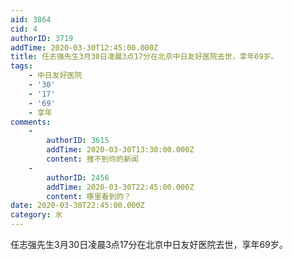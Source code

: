 ```yaml
---
aid: 3864
cid: 4
authorID: 3719
addTime: 2020-03-30T12:45:00.000Z
title: 任志强先生3月30日凌晨3点17分在北京中日友好医院去世，享年69岁。
tags:
    - 中日友好医院
    - '30'
    - '17'
    - '69'
    - 享年
comments:
    -
        authorID: 3615
        addTime: 2020-03-30T13:30:00.000Z
        content: 搜不到你的新闻
    -
        authorID: 2456
        addTime: 2020-03-30T22:45:00.000Z
        content: 哪里看到的？
date: 2020-03-30T22:45:00.000Z
category: 水
---
```


任志强先生3月30日凌晨3点17分在北京中日友好医院去世，享年69岁。
